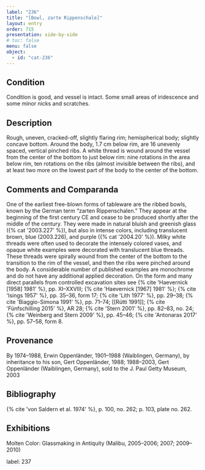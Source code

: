 ```yaml
---
label: "236"
title: "[Bowl, zarte Rippenschale]"
layout: entry
order: 715
presentation: side-by-side
# toc: false
menu: false
object:
  - id: "cat-236"
---
```


## Condition

Condition is good, and vessel is intact. Some small areas of iridescence and some minor nicks and scratches.

## Description

Rough, uneven, cracked-off, slightly flaring rim; hemispherical body; slightly concave bottom. Around the body, 1.7 cm below rim, are 16 unevenly spaced, vertical pinched ribs. A white thread is wound around the vessel from the center of the bottom to just below rim: nine rotations in the area below rim, ten rotations on the ribs (almost invisible between the ribs), and at least two more on the lowest part of the body to the center of the bottom.

## Comments and Comparanda

One of the earliest free-blown forms of tableware are the ribbed bowls, known by the German term “zarten Rippenschalen.” They appear at the beginning of the first century CE and cease to be produced shortly after the middle of the century. They were made in natural bluish and greenish glass ({% cat '2003.227' %}), but also in intense colors, including translucent brown, blue (2003.226), and purple ({% cat '2004.20' %}). Milky white threads were often used to decorate the intensely colored vases, and opaque white examples were decorated with translucent blue threads. These threads were spirally wound from the center of the bottom to the transition to the rim of the vessel, and then the ribs were pinched around the body. A considerable number of published examples are monochrome and do not have any additional applied decoration. On the form and many direct parallels from controlled excavation sites see {% cite 'Haevernick [1958] 1981' %}, pp. XI–XXVIII; {% cite 'Haevernick [1967] 1981' %}; {% cite 'Isings 1957' %}, pp. 35–36, form 17; {% cite 'Lith 1977' %}, pp. 29–38; {% cite 'Biaggio-Simona 1991' %}, pp. 71–74; [[Rütti 1991]]; {% cite 'Fünfschilling 2015' %}, AR 28; {% cite 'Stern 2001' %}, pp. 82–83, no. 24; {% cite 'Weinberg and Stern 2009' %}, pp. 45–46; {% cite 'Antonaras 2017' %}, pp. 57–58, form 8.

## Provenance

By 1974–1988, Erwin Oppenländer, 1901–1988 (Waiblingen, Germany), by inheritance to his son, Gert Oppenländer, 1988; 1988–2003, Gert Oppenländer (Waiblingen, Germany), sold to the J. Paul Getty Museum, 2003

## Bibliography

{% cite 'von Saldern et al. 1974' %}, p. 100, no. 262; p. 103, plate no. 262.

## Exhibitions

Molten Color: Glassmaking in Antiquity (Malibu, 2005–2006; 2007; 2009–2010)

label: 237